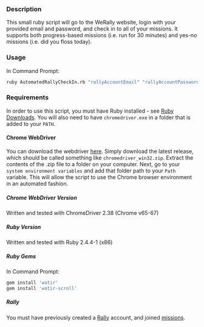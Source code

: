 
### Description
This small ruby script will go to the WeRally website, login with your provided email and password, and check in to all of your missions. It supports both progress-based missions (i.e. run for 30 minutes) and yes-no missions (i.e. did you floss today).

### Usage
In Command Prompt:

```sh
ruby AutomatedRallyCheckIn.rb "rallyAccountEmail" "rallyAccountPassword"
```

### Requirements
In order to use this script, you must have Ruby installed - see [Ruby Downloads](https://rubyinstaller.org/downloads/ "Ruby Downloads").
You will also need to have `chromedriver.exe` in a folder that is added to your `PATH`.

#### Chrome WebDriver
You can download the webdriver [here](http://chromedriver.chromium.org/downloads "here"). Simply download the latest release, which should be called something like `chromedriver_win32.zip`. Extract the contents of the .zip file to a folder on your computer. Next, go to your `system environment variables` and add that folder path to your `Path` variable. This will allow the script to use the Chrome browser environment in an automated fashion.

##### Chrome WebDriver Version
Written and tested with ChromeDriver 2.38 (Chrome v65-67)

##### Ruby Version
Written and tested with Ruby 2.4.4-1 (x86)

##### Ruby Gems
In Command Prompt:

```sh
gem install 'watir'  
gem install 'watir-scroll'  
```

##### Rally
You must have previously created a [Rally](https://www.werally.com "Rally") account, and joined [missions](https://www.werally.com/missions/ "missions").
